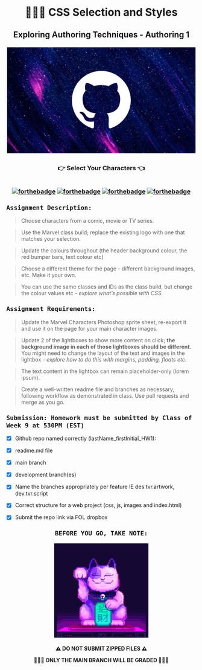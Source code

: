 <h1 align="center">👩🏻‍💻 CSS Selection and Styles</h1>

<h2 align="center">Exploring Authoring Techniques - Authoring 1

<img src="img/github_galaxy.webp" alt="GitHub Galaxy" width="500"/> </h2>
  
<h3 align="center">👉 Select Your Characters 👈<br><br>
  
[![forthebadge](https://forthebadge.com/images/badges/contains-cat-gifs.svg)](https://forthebadge.com)
[![forthebadge](https://forthebadge.com/images/badges/built-with-grammas-recipe.svg)](https://forthebadge.com)
[![forthebadge](https://forthebadge.com/images/badges/powered-by-black-magic.svg)](https://forthebadge.com)
[![forthebadge](https://forthebadge.com/images/badges/uses-brains.svg)](https://forthebadge.com)
           
</h3>

### <samp>Assignment Description:</samp>

> Choose characters from a comic, movie or TV series. 

> Use the Marvel class build; replace the existing logo with one that matches your selection. 
 
> Update the colours throughout (the header background colour, the red bumper bars, text colour etc)

> Choose a different theme for the page - different background images, etc. Make it your own.

> You can use the same classes and IDs as the class build, but change the colour values etc - *explore what’s possible with CSS.*

### <samp>Assignment Requirements:</samp>

> Update the Marvel Characters Photoshop sprite sheet, re-export it and use it on the page for your main character images.

> Update 2 of the lightboxes to show more content on click; **the background image in each of those lightboxes should be different.** You might need to change the layout of the text and images in the lightbox - *explore how to do this with margins, padding, floats etc.*

> The text content in the lightbox can remain placeholder-only (lorem ipsum).

> Create a well-written readme file and branches as necessary, following workflow as demonstrated in class. Use pull requests and merge as you go.

### <samp>Submission: Homework must be submitted by Class of Week 9 at 530PM (EST)</samp>

- [x] Github repo named correctly (lastName_firstInitial_HW1):

- [x] readme.md file

- [x] main branch

- [x] development branch(es)

- [x] Name the branches appropriately per feature IE des.tvr.artwork, dev.tvr.script

- [x] Correct structure for a web project (css, js, images and index.html)

- [x] Submit the repo link via FOL dropbox

<h3 align="center"><samp>BEFORE YOU GO, TAKE NOTE:
  
<img src="img/luckycat.webp" alt="GitHub Galaxy" width="250"/> </samp></h3>

<p align="center"><b>⚠️ DO NOT SUBMIT ZIPPED FILES ⚠️</b></p>

<p align="center"><b>👩🏻‍💻 ONLY THE MAIN BRANCH WILL BE GRADED 👩🏻‍💻</b></p>

